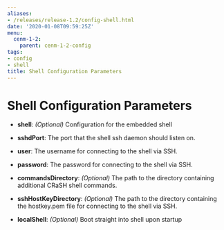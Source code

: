 ```yaml
---
aliases:
- /releases/release-1.2/config-shell.html
date: '2020-01-08T09:59:25Z'
menu:
  cenm-1-2:
    parent: cenm-1-2-config
tags:
- config
- shell
title: Shell Configuration Parameters
---
```



# Shell Configuration Parameters


* **shell**: 
*(Optional)* Configuration for the embedded shell


* **sshdPort**: 
The port that the shell ssh daemon should listen on.


* **user**: 
The username for connecting to the shell via SSH.


* **password**: 
The password for connecting to the shell via SSH.


* **commandsDirectory**: 
*(Optional)* The path to the directory containing additional CRaSH shell commands.


* **sshHostKeyDirectory**: 
*(Optional)* The path to the directory containing the hostkey.pem file for connecting to the shell via SSH.


* **localShell**: 
*(Optional)* Boot straight into shell upon startup






